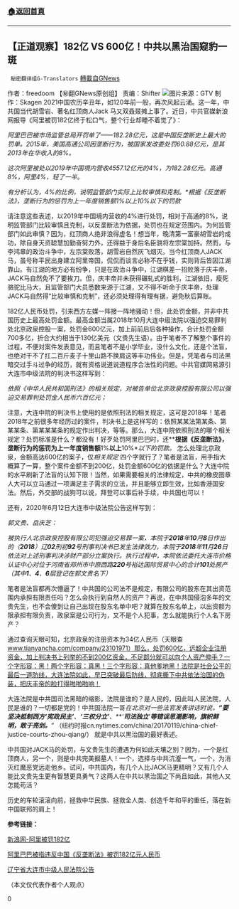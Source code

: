 ###  [:house:返回首頁](https://github.com/ourhimalayas/txt)
---

## 【正道观察】182亿 VS 600亿！中共以黑治国窥豹一斑
` 秘密翻译组G-Translators` [轉載自GNews](https://gnews.org/zh-hans/1113650/)

作者：freedoom 【㊙️翻GNews原创组】
责编：Shifter
![]()![](https://gnews.org/wp-content/uploads/2021/04/Picture1-37.jpg)图片来源：GTV 制作：Skagen
2021中国农历辛丑年，如120年前一般，再次风起云涌。这一年，中共国当代胡雪岩、著名红顶商人Jack 马又双叒叕摊上事了。近日，中共官媒新浪网报导《阿里被罚182亿终于松口气，整个行业却睡不着觉了》：

*阿里巴巴被市场监管总局开罚单了——182.28亿元，这是中国反垄断史上最大的罚单。2015年，美国高通公司因垄断行为，被国家发改委处罚60.88亿元，是其2013年在华收入的8%。*

*这次阿里被处以2019年中国境内营收4557.12亿元的4%，为182.28亿元。高通8%，阿里4%，轻了一半。*

*有分析认为，4%的比例，说明监管部门实际上比较审慎和克制。\*根据《反垄断法》，垄断行为的惩罚为上一年度销售额1%以上10%以下的罚款*

请注意这些表述，以2019年中国境内营收的4%进行处罚，相对于高通的8%，说明监管部门比较审慎且克制，以反垄断法为依据，处罚也在规定范围内。为何监管部门如此审慎？因为，红顶商人绝非浪得虚名！想当年，晚清第一富豪胡雪岩的成功，除自身天资聪慧加勤奋努力外，还得益于身后名臣骁将左宗棠加持。然而，与李鸿章的政治斗争中，左宗棠败落，胡雪岩自然灰飞烟灭。当今红顶商人JACK 马，虽号称平民出身建立阿里帝国，侃侃而谈言必称不在乎钱，实则背后皆因江湖靠山。有江湖的地方必有纷争，只是在政治斗争中，江湖棋差一招败落于庆丰帝，JACK马自然免不了要挨刀。但，庆丰帝并未获得碾轧式的胜利，江湖依旧，瘦死骆驼比马大，且监管部门大员悉数来源于江湖，又不得不听命于庆丰帝，处理JACK马自然得“比较审慎和克制”，还必须处理得有理有据，避免秋后算账。

182亿人民币处罚，引来西方左媒一阵接一阵地骚动！但，此处罚金额，并非中共国历史上最高处罚金额。最高金额当属2018年10月大连中级法院以强迫交易罪判处北京政泉控股一案，处罚金600亿元，加上前前后后各种操作，合计处罚金额700多亿，折合大约相当于130亿美元（文贵先生语）。由于笔者不了解整个事件的过程，不便对案件发表意见，而且笔者不是小学毕业，没什么文化，还是个法盲，也绝对干不了扛二百斤麦子十里山路不换肩这等丰功伟业。但是，凭笔者与司法黑暗交过手斗过争的经历，就有资格说道说道程序合法性的问题。中共官媒网易源引大连市中级法院的判决书这样写到：

*依照《中华人民共和国刑法》的相关规定，对被告单位北京政泉控股有限公司以强迫交易罪判处罚金人民币六百亿元；*

注意，大连中院的判决书上使用的是依照刑法的相关规定，这可是2018年！笔者2018年之前很多年经历过的案件，判决书上是这样写的：依照某某法第某条、第某某条、第某某某条的规定作出判决，等等。那么，大连中院依照刑法的哪个相关规定？处罚标准是什么？都没有！好歹处罚阿里巴巴时，还*\***根据《反垄断法》，垄断行为的惩罚为上一年度销售额**1%**以上**10%**以下的罚款。* 怎么处理北京政泉，金额高达600亿的案子，仅*相关规定* 四个字就行了？笔者是法盲，用手指大概算了一算，整个案件金额不到200亿，处罚金额600亿的依据是什么？大连中院的水平刷新了法盲的认知下限！当然，如果需要相关的法律规定，中共的橡皮图章人大可以立马通过一项满足主子需求的立法，并且能够立即生效，比如香港国安法。然后，外交部的战狗可以说，拜登可以事后补手续，中共国也可以！

还有，2020年6月12日大连市中级法院公告这样写到：

*郭文贵、岳庆芝：*

*被执行人北京政泉控股有限公司犯强迫交易罪一案，本院于**2018**年**10**月**8**日作出的（**2018**）辽**02**刑初**92**号刑事判决书已发生法律效力，本院于**2018**年**11**月**26**日依法对上述刑事判决涉财产部分立案执行。执行过程中，本院依法委托大连市价格认证中心对位于河南省郑州市中原西路**220**号裕达国际贸易中心的合计**101**处房产（其中**1**、**4**、**6**层登记在郭文贵名下）*

笔者是法盲都再次懵逼了！中共国的公司法不是规定，有限公司的股东在其出资范围内承担有限责任吗？怎么会执行到自然人的资产？再说，在中共国侵泡多年的文贵先生，也不会傻到让自己出现在股东名单中吧？就算在股东名单上，以出资额为限承担有限负责，政泉案是公司行为，又不是个人犯事，怎么就能执行个人名下房产？

通过查询天眼可知，北京政泉的注册资本为34亿人民币（天眼查 www.tianyancha.com/company/23101971）那么，处罚600亿，远超企业注册资金，加上判决书上列举的不到200亿资金，不足部分就可以向个人资产伸手？一个字形容：黑！两个字形容：真黑！三个字形容：真他爹地黑！法院是社会公平的最后一道防线，大连法院如此，早已突破最后防线，彻底撕下中共依法治国的伪装，把庆丰帝的脸打得啪啪啪响！

大连法院是中共国司法黑暗的缩影，法院是谁的？是人民的，因此叫人民法院，人民是谁的？一切都是党的！中共国法院一哥*在北京对一些法官发表讲话时说，**“**要坚决抵制西方**‘**宪政民主**’**、**‘**三权分立**’**、**‘**司法独立**’**等错误思潮影响，旗帜鲜明，敢于亮剑。**”* （纽约时报cn.nytimes.com/china/20170119/china-chief-justice-courts-zhou-qiang/） 就是中共以黑治国的最好表述。

中共国对JACK马的处罚，与文贵先生的遭遇为何如此天壤之别？因为，一个是红顶商人，另一个，则是中共完美掘墓人！一个，选择与中共沆瀣一气，一个，为消灭红魔恶党远走他乡。试问，中共国内，有几个人比JACK马更精明？又有几个人能比文贵先生更有智慧更具勇气？这两人在中共以黑治国之下尚且如此，其他人又怎能苟活？

历史的车轮滚滚向前，拯救中华民族、拯救全人类、创造千年和平的重任，落在新中国联邦的肩上！

**参考链接：**

[新浪网-阿里被罚182亿](http://finance.sina.com.cn/chanjing/cyxw/2021-04-11/doc-ikmyaawa8982333.shtml)

[阿里巴巴被指违反中国《反垄断法》被罚182亿元人民币](https://www.bbc.com/zhongwen/simp/business-56700366)

[辽宁省大连市中级人民法院公告](http://court.dl.gov.cn/info/110_148533.vm)

（本文仅代表作者个人观点）

0
